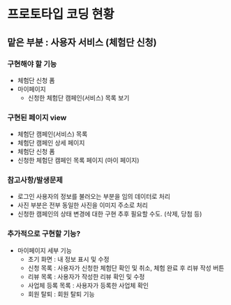 # 프로토타입 코딩 현황
## 맡은 부분 : 사용자 서비스 (체험단 신청)

### 구현해야 할 기능
- 체험단 신청 폼
- 마이페이지
  - 신청한 체험단 캠페인(서비스) 목록 보기

### 구현된 페이지 view
- 체험단 캠페인(서비스) 목록
- 체험단 캠페인 상세 페이지
- 체험단 신청 폼
- 신청한 체험단 캠페인 목록 페이지 (마이 페이지)

### 참고사항/발생문제
- 로그인 사용자의 정보를 불러오는 부분을 임의 데이터로 처리
- 사진 부분은 전부 동일한 사진을 이미지 주소로 처리
- 신청한 캠페인의 상태 변경에 대한 구현 추후 필요할 수도. (삭제, 당첨 등)

### 추가적으로 구현할 기능?
- 마이페이지 세부 기능
    - 초기 화면 : 내 정보 표시 및 수정
    - 신청 목록 : 사용자가 신청한 체험단 확인 및 취소, 체험 완료 후 리뷰 작성 버튼
    - 리뷰 목록 : 사용자가 작성한 리뷰 확인 및 수정
    - 사업체 등록 목록 : 사용자가 등록한 사업체 확인
    - 회원 탈퇴 : 회원 탈퇴 기능